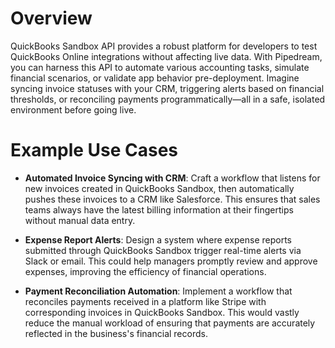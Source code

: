 # Overview

QuickBooks Sandbox API provides a robust platform for developers to test QuickBooks Online integrations without affecting live data. With Pipedream, you can harness this API to automate various accounting tasks, simulate financial scenarios, or validate app behavior pre-deployment. Imagine syncing invoice statuses with your CRM, triggering alerts based on financial thresholds, or reconciling payments programmatically—all in a safe, isolated environment before going live.

# Example Use Cases

- **Automated Invoice Syncing with CRM**: Craft a workflow that listens for new invoices created in QuickBooks Sandbox, then automatically pushes these invoices to a CRM like Salesforce. This ensures that sales teams always have the latest billing information at their fingertips without manual data entry.

- **Expense Report Alerts**: Design a system where expense reports submitted through QuickBooks Sandbox trigger real-time alerts via Slack or email. This could help managers promptly review and approve expenses, improving the efficiency of financial operations.

- **Payment Reconciliation Automation**: Implement a workflow that reconciles payments received in a platform like Stripe with corresponding invoices in QuickBooks Sandbox. This would vastly reduce the manual workload of ensuring that payments are accurately reflected in the business's financial records.
